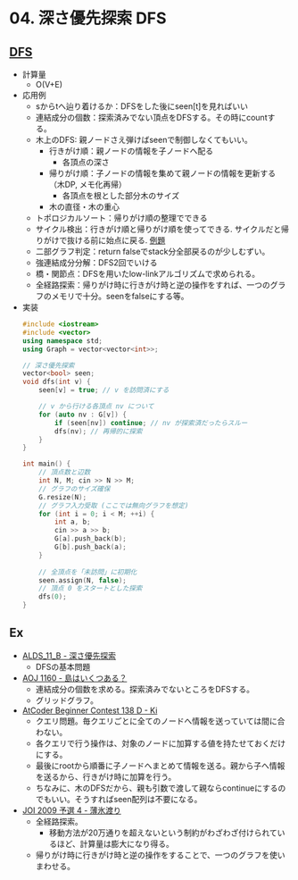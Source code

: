 # 04. 深さ優先探索 DFS

## [DFS](https://qiita.com/drken/items/a803d4fc4a727e02f7ba)

- 計算量
  - O(V+E)
- 応用例
  - sからtへ辿り着けるか：DFSをした後にseen[t]を見ればいい
  - 連結成分の個数：探索済みでない頂点をDFSする。その時にcountする。
  - 木上のDFS: 親ノードさえ弾けばseenで制御しなくてもいい。
    - 行きがけ順：親ノードの情報を子ノードへ配る
      - 各頂点の深さ
    - 帰りがけ順：子ノードの情報を集めて親ノードの情報を更新する（木DP, メモ化再帰）
      - 各頂点を根とした部分木のサイズ
    - 木の直径・木の重心
  - トポロジカルソート：帰りがけ順の整理でできる
  - サイクル検出：行きがけ順と帰りがけ順を使ってできる. サイクルだと帰りがけで抜ける前に始点に戻る. [例題](http://judge.u-aizu.ac.jp/onlinejudge/description.jsp?id=2891)
  - 二部グラフ判定：return falseでstack分全部戻るのが少しむずい。
  - 強連結成分分解：DFS2回でいける
  - 橋・関節点：DFSを用いたlow-linkアルゴリズムで求められる。
  - 全経路探索：帰りがけ時に行きがけ時と逆の操作をすれば、一つのグラフのメモリで十分。seenをfalseにする等。
- 実装  
  ```cpp
  #include <iostream>
  #include <vector>
  using namespace std;
  using Graph = vector<vector<int>>;

  // 深さ優先探索
  vector<bool> seen;
  void dfs(int v) {
      seen[v] = true; // v を訪問済にする

      // v から行ける各頂点 nv について
      for (auto nv : G[v]) { 
          if (seen[nv]) continue; // nv が探索済だったらスルー
          dfs(nv); // 再帰的に探索
      }
  }

  int main() {
      // 頂点数と辺数
      int N, M; cin >> N >> M;
      // グラフのサイズ確保
      G.resize(N);
      // グラフ入力受取 (ここでは無向グラフを想定)
      for (int i = 0; i < M; ++i) {
          int a, b;
          cin >> a >> b;
          G[a].push_back(b);
          G[b].push_back(a);
      }
    
      // 全頂点を「未訪問」に初期化
      seen.assign(N, false); 
      // 頂点 0 をスタートとした探索
      dfs(0);
  }
  ```




## Ex
- [ALDS_11_B - 深さ優先探索](https://judge.u-aizu.ac.jp/onlinejudge/review.jsp?rid=6770725#1)
  - DFSの基本問題
- [AOJ 1160 - 島はいくつある？](https://judge.u-aizu.ac.jp/onlinejudge/review.jsp?rid=6607723)
  - 連結成分の個数を求める。探索済みでないところをDFSする。
  - グリッドグラフ。
- [AtCoder Beginner Contest 138 D - Ki](https://atcoder.jp/contests/abc138/submissions/31710363)
  - クエリ問題。毎クエリごとに全てのノードへ情報を送っていては間に合わない。
  - 各クエリで行う操作は、対象のノードに加算する値を持たせておくだけにする。
  - 最後にrootから順番に子ノードへまとめて情報を送る。親から子へ情報を送るから、行きがけ時に加算を行う。
  - ちなみに、木のDFSだから、親も引数で渡して親ならcontinueにするのでもいい。そうすればseen配列は不要になる。
- [JOI 2009 予選 4 - 薄氷渡り](https://atcoder.jp/contests/joi2009yo/submissions/31711395)
  - 全経路探索。
    - 移動方法が20万通りを超えないという制約がわざわざ付けられているほど、計算量は膨大になり得る。
  - 帰りがけ時に行きがけ時と逆の操作をすることで、一つのグラフを使いまわせる。